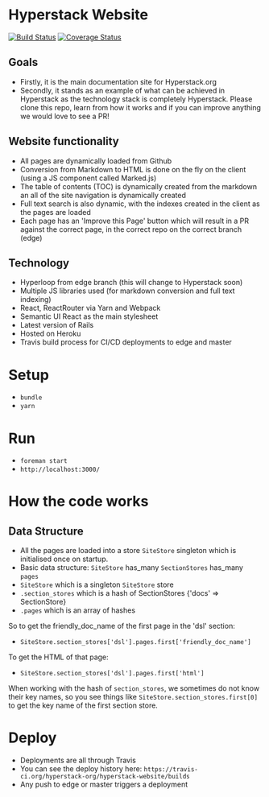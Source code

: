 # Hyperstack Website

[![Build Status](https://travis-ci.org/hyperstack-org/hyperstack-website.svg?branch=master)](https://travis-ci.org/hyperstack-org/hyperstack-website)
[![Coverage Status](https://coveralls.io/repos/github/hyperstack-org/hyperstack-website/badge.svg?branch=master)](https://coveralls.io/github/hyperstack-org/hyperstack-website?branch=master)

## Goals

+ Firstly, it is the main documentation site for Hyperstack.org
+ Secondly, it stands as an example of what can be achieved in Hyperstack as the technology stack is completely Hyperstack. Please clone this repo, learn from how it works and if you can improve anything we would love to see a PR!

## Website functionality

+ All pages are dynamically loaded from Github
+ Conversion from Markdown to HTML is done on the fly on the client (using a JS component called Marked.js)
+ The table of contents (TOC) is dynamically created from the markdown an all of the site navigation is dynamically created
+ Full text search is also dynamic, with the indexes created in the client as the pages are loaded
+ Each page has an 'Improve this Page' button which will result in a PR against the correct page, in the correct repo on the correct branch (edge)

## Technology

+ Hyperloop from edge branch (this will change to Hyperstack soon)
+ Multiple JS libraries used (for markdown conversion and full text indexing)
+ React, ReactRouter via Yarn and Webpack
+ Semantic UI React as the main stylesheet
+ Latest version of Rails
+ Hosted on Heroku
+ Travis build process for CI/CD deployments to edge and master

# Setup

+ `bundle`
+ `yarn`

# Run

+ `foreman start`
+ `http://localhost:3000/`

# How the code works

## Data Structure

+ All the pages are loaded into a store `SiteStore` singleton which is initialised once on startup.
+ Basic data structure: `SiteStore` has_many `SectionStores` has_many `pages`
+ `SiteStore` which is a singleton `SiteStore` store
+ `.section_stores` which is a hash of SectionStores {'docs' => SectionStore}
+ `.pages` which is an array of hashes

So to get the friendly_doc_name of the first page in the 'dsl' section:

+ `SiteStore.section_stores['dsl'].pages.first['friendly_doc_name']`

To get the HTML of that page:

+ `SiteStore.section_stores['dsl'].pages.first['html']`

When working with the hash of `section_stores`, we sometimes do not know their key names, so you see things like  `SiteStore.section_stores.first[0]` to get the key name of the first section store.

# Deploy

+ Deployments are all through Travis
+ You can see the deploy history here: `https://travis-ci.org/hyperstack-org/hyperstack-website/builds`
+ Any push to edge or master triggers a deployment
